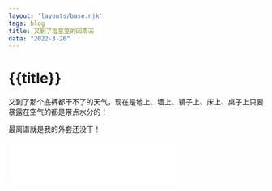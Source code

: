 ```yaml
---
layout: 'layouts/base.njk'
tags: blog
title: 又到了湿笠笠的回南天
data: "2022-3-26"
---
```


# {{title}}

又到了那个底裤都干不了的天气，现在是地上、墙上、镜子上、床上、桌子上只要暴露在空气的都是带点水分的！

最离谱就是我的外套还没干！

<iframe frameborder="no" border="0" marginwidth="0" marginheight="0" width=330 height=86 src="//music.163.com/outchain/player?type=2&id=1464661022&auto=1&height=66"></iframe>